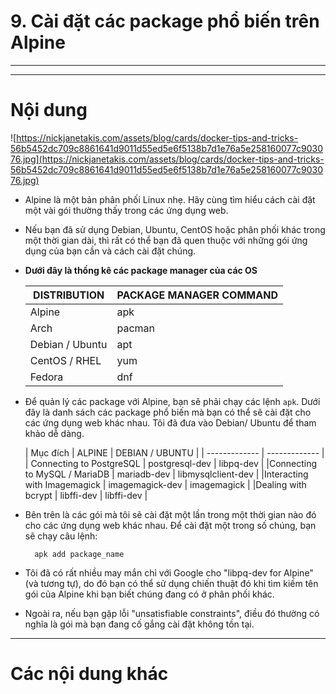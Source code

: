 # 9. Cài đặt các package phổ biến trên Alpine

____
____

# <a name="content">Nội dung</a>

![https://nickjanetakis.com/assets/blog/cards/docker-tips-and-tricks-56b5452dc709c8861641d9011d55ed5e6f5138b7d1e76a5e258160077c903076.jpg](https://nickjanetakis.com/assets/blog/cards/docker-tips-and-tricks-56b5452dc709c8861641d9011d55ed5e6f5138b7d1e76a5e258160077c903076.jpg)

- Alpine là một bản phân phối Linux nhẹ. Hãy cùng tìm hiểu cách cài đặt một vài gói thường thấy trong các ứng dụng web.

- Nếu bạn đã sử dụng Debian, Ubuntu, CentOS hoặc phân phối khác trong một thời gian dài, thì rất có thể bạn đã quen thuộc với những gói ứng dụng của bạn cần và cách cài đặt chúng.

- **Dưới đây là thống kê các package manager của các OS**

    | DISTRIBUTION | PACKAGE MANAGER COMMAND |
    | ------------- | ------------- |
    | Alpine | apk |
    | Arch | pacman |
    | Debian / Ubuntu | apt |
    | CentOS / RHEL | yum |
    | Fedora | dnf |
    

- Để quản lý các package với Alpine, bạn sẽ phải chạy các lệnh `apk`. Dưới đây là danh sách các package phổ biến mà bạn có thể sẽ cài đặt cho các ứng dụng web khác nhau. Tôi đã đưa vào Debian/ Ubuntu để tham khảo dễ dàng.

    | Mục đích | ALPINE | DEBIAN / UBUNTU |
    | ------------- | ------------- |
    | Connecting to PostgreSQL | postgresql-dev | libpq-dev |
    |Connecting to MySQL / MariaDB | mariadb-dev | libmysqlclient-dev |
    |Interacting with Imagemagick | imagemagick-dev | imagemagick |
    |Dealing with bcrypt | libffi-dev | libffi-dev |

- Bên trên là các gói mà tôi sẽ cài đặt một lần trong một thời gian nào đó cho các ứng dụng web khác nhau. Để cài đặt một trong số chúng, bạn sẽ chạy câu lệnh:

        apk add package_name

- Tôi đã có rất nhiều may mắn chỉ với Google cho "libpq-dev for Alpine" (và tương tự), do đó bạn có thể sử dụng chiến thuật đó khi tìm kiếm tên gói của Alpine khi bạn biết chúng đang có ở phân phối khác.

- Ngoài ra, nếu bạn gặp lỗi "unsatisfiable constraints", điều đó thường có nghĩa là gói mà bạn đang cố gắng cài đặt không tồn tại.
____

# <a name="content-others">Các nội dung khác</a>
